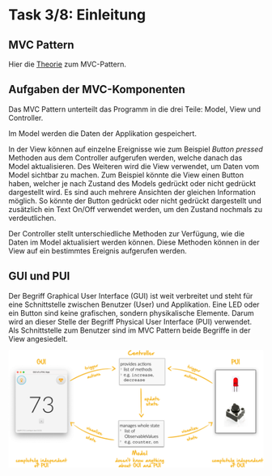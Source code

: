 # Task 3/8: Einleitung

## MVC Pattern
Hier die [Theorie](https://pi4j.com/getting-started/javafx-mvc-template/#the-mvc-concept) zum MVC-Pattern.

## Aufgaben der MVC-Komponenten
Das MVC Pattern unterteilt das Programm in die drei Teile: Model, View und Controller.

Im Model werden die Daten der Applikation gespeichert.

In der View können auf einzelne Ereignisse wie zum Beispiel *Button pressed* Methoden aus dem Controller aufgerufen werden, 
welche danach das Model aktualisieren. Des Weiteren wird die View verwendet, um Daten vom Model sichtbar zu machen. Zum Beispiel
könnte die View einen Button haben, welcher je nach Zustand des Models gedrückt oder nicht gedrückt dargestellt wird. Es sind auch 
mehrere Ansichten der gleichen Information möglich. So könnte der Button gedrückt oder nicht gedrückt dargestellt und zusätzlich
ein Text On/Off verwendet werden, um den Zustand nochmals zu verdeutlichen.

Der Controller stellt unterschiedliche Methoden zur Verfügung, wie die Daten im Model aktualisiert werden können. Diese Methoden
können in der View auf ein bestimmtes Ereignis aufgerufen werden.

## GUI und PUI
Der Begriff Graphical User Interface (GUI) ist weit verbreitet und steht für eine Schnittstelle zwischen Benutzer (User) 
und Applikation. Eine LED oder ein Button sind keine grafischen, sondern physikalische Elemente. Darum wird an dieser Stelle der 
Begriff Physical User Interface (PUI) verwendet. Als Schnittstelle zum Benutzer sind im MVC Pattern beide Begriffe in 
der View angesiedelt.

![MVC-Konzept](./mvc-concept.png)